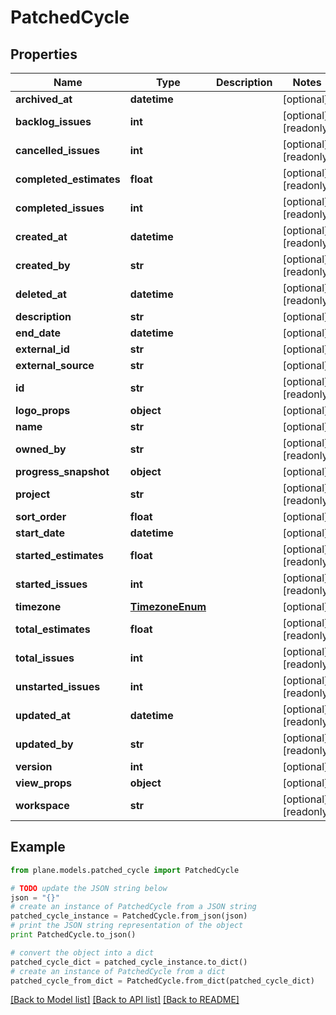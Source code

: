 # PatchedCycle


## Properties
Name | Type | Description | Notes
------------ | ------------- | ------------- | -------------
**archived_at** | **datetime** |  | [optional] 
**backlog_issues** | **int** |  | [optional] [readonly] 
**cancelled_issues** | **int** |  | [optional] [readonly] 
**completed_estimates** | **float** |  | [optional] [readonly] 
**completed_issues** | **int** |  | [optional] [readonly] 
**created_at** | **datetime** |  | [optional] [readonly] 
**created_by** | **str** |  | [optional] [readonly] 
**deleted_at** | **datetime** |  | [optional] [readonly] 
**description** | **str** |  | [optional] 
**end_date** | **datetime** |  | [optional] 
**external_id** | **str** |  | [optional] 
**external_source** | **str** |  | [optional] 
**id** | **str** |  | [optional] [readonly] 
**logo_props** | **object** |  | [optional] 
**name** | **str** |  | [optional] 
**owned_by** | **str** |  | [optional] [readonly] 
**progress_snapshot** | **object** |  | [optional] 
**project** | **str** |  | [optional] [readonly] 
**sort_order** | **float** |  | [optional] 
**start_date** | **datetime** |  | [optional] 
**started_estimates** | **float** |  | [optional] [readonly] 
**started_issues** | **int** |  | [optional] [readonly] 
**timezone** | [**TimezoneEnum**](TimezoneEnum.md) |  | [optional] 
**total_estimates** | **float** |  | [optional] [readonly] 
**total_issues** | **int** |  | [optional] [readonly] 
**unstarted_issues** | **int** |  | [optional] [readonly] 
**updated_at** | **datetime** |  | [optional] [readonly] 
**updated_by** | **str** |  | [optional] [readonly] 
**version** | **int** |  | [optional] 
**view_props** | **object** |  | [optional] 
**workspace** | **str** |  | [optional] [readonly] 

## Example

```python
from plane.models.patched_cycle import PatchedCycle

# TODO update the JSON string below
json = "{}"
# create an instance of PatchedCycle from a JSON string
patched_cycle_instance = PatchedCycle.from_json(json)
# print the JSON string representation of the object
print PatchedCycle.to_json()

# convert the object into a dict
patched_cycle_dict = patched_cycle_instance.to_dict()
# create an instance of PatchedCycle from a dict
patched_cycle_from_dict = PatchedCycle.from_dict(patched_cycle_dict)
```
[[Back to Model list]](../README.md#documentation-for-models) [[Back to API list]](../README.md#documentation-for-api-endpoints) [[Back to README]](../README.md)


